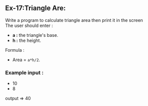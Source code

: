 ## Ex-17:Triangle Are:
Write a program to calculate triangle area then print it in the screen  
 The user should enter : 
 - __a :__ the triangle's base.
 - __h :__ the height.


 Formula :   
 * Area = `a*h/2`.

 ### Example input : 
 - 10
 - 8

 output => 40 